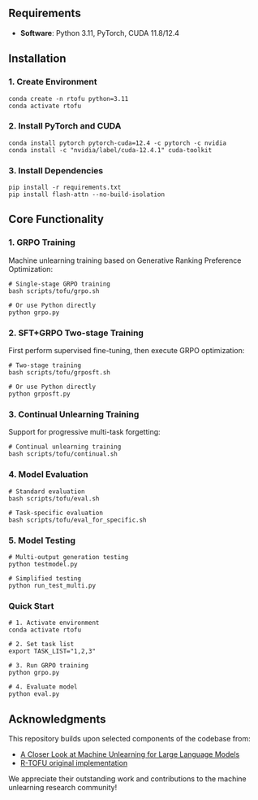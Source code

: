 

## Requirements


- **Software**: Python 3.11, PyTorch, CUDA 11.8/12.4

## Installation

### 1. Create Environment

```shell
conda create -n rtofu python=3.11
conda activate rtofu
```

### 2. Install PyTorch and CUDA

```shell
conda install pytorch pytorch-cuda=12.4 -c pytorch -c nvidia
conda install -c "nvidia/label/cuda-12.4.1" cuda-toolkit
```

### 3. Install Dependencies

```shell
pip install -r requirements.txt
pip install flash-attn --no-build-isolation
```



## Core Functionality

### 1. GRPO Training
Machine unlearning training based on Generative Ranking Preference Optimization:

```shell
# Single-stage GRPO training
bash scripts/tofu/grpo.sh

# Or use Python directly
python grpo.py
```

### 2. SFT+GRPO Two-stage Training
First perform supervised fine-tuning, then execute GRPO optimization:

```shell
# Two-stage training
bash scripts/tofu/grposft.sh

# Or use Python directly
python grposft.py
```

### 3. Continual Unlearning Training
Support for progressive multi-task forgetting:

```shell
# Continual unlearning training
bash scripts/tofu/continual.sh
```

### 4. Model Evaluation

```shell
# Standard evaluation
bash scripts/tofu/eval.sh

# Task-specific evaluation
bash scripts/tofu/eval_for_specific.sh
```

### 5. Model Testing

```shell
# Multi-output generation testing
python testmodel.py

# Simplified testing
python run_test_multi.py
```

### Quick Start
```shell
# 1. Activate environment
conda activate rtofu

# 2. Set task list
export TASK_LIST="1,2,3"

# 3. Run GRPO training
python grpo.py

# 4. Evaluate model
python eval.py
```

## Acknowledgments

This repository builds upon selected components of the codebase from:
- [A Closer Look at Machine Unlearning for Large Language Models](https://github.com/sail-sg/closer-look-LLM-unlearning)
- [R-TOFU original implementation](https://github.com/ssangyeon/R-TOFU)

We appreciate their outstanding work and contributions to the machine unlearning research community!


